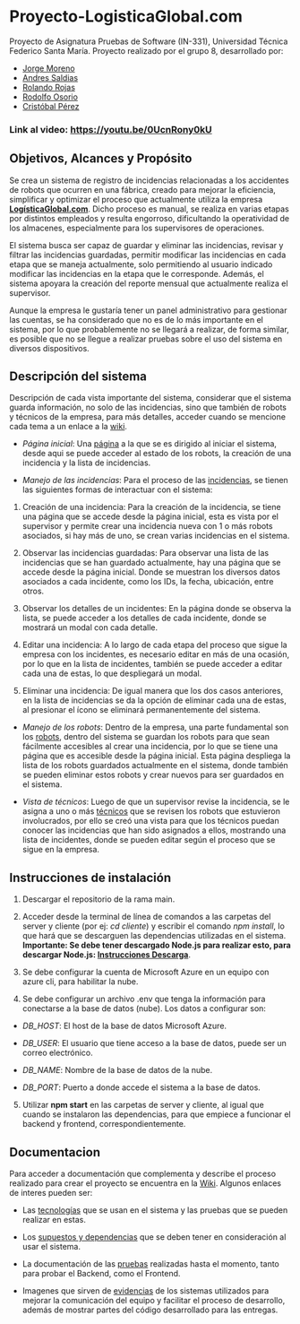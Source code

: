 # Proyecto-LogisticaGlobal.com
Proyecto de Asignatura Pruebas de Software (IN-331), Universidad Técnica Federico Santa María. Proyecto realizado por el grupo 8, desarrollado por:
- [Jorge Moreno](https://github.com/SSJorge)
- [Andres Saldias](https://github.com/Mickxz)
- [Rolando Rojas](https://github.com/re-rojas)
- [Rodolfo Osorio](https://github.com/rBaku)
- [Cristóbal Pérez](https://github.com/cristobalP02)

### Link al video: https://youtu.be/0UcnRony0kU

## Objetivos, Alcances y Propósito
Se crea un sistema de registro de incidencias relacionadas a los accidentes de robots que ocurren en una fábrica, creado para mejorar la eficiencia, simplificar y optimizar el proceso que actualmente utiliza la empresa **[LogísticaGlobal.com](https://github.com/Pruebas-de-Software/HandsOnProject/blob/main/semestres/2025-1/logisticaglobal.md)**. Dicho proceso es manual, se realiza en varias etapas por distintos empleados y resulta engorroso, dificultando la operatividad de los almacenes, especialmente para los supervisores de operaciones.

El sistema busca ser capaz de guardar y eliminar las incidencias, revisar y filtrar las incidencias guardadas, permitir modificar las incidencias en cada etapa que se maneja actualmente, solo permitiendo al usuario indicado modificar las incidencias en la etapa que le corresponde. Además, el sistema apoyara la creación del reporte mensual que actualmente realiza el supervisor.

Aunque la empresa le gustaría tener un panel administrativo para gestionar las cuentas, se ha considerado que no es de lo más importante en el sistema, por lo que probablemente no se llegará a realizar, de forma similar, es posible que no se llegue a realizar pruebas sobre el uso del sistema en diversos dispositivos.

## Descripción del sistema

Descripción de cada vista importante del sistema, considerar que el sistema guarda información, no solo de las incidencias, sino que también de robots y técnicos de la empresa, para más detalles, acceder cuando se mencione cada tema a un enlace a la [wiki](../../wiki).

- *Página inicial*: Una [página](../../wiki/Página-inicial) a la que se es dirigido al iniciar el sistema, desde aqui se puede acceder al estado de los robots, la creación de una incidencia y la lista de incidencias.

- *Manejo de las incidencias*: Para el proceso de las [incidencias](../../wiki/Incidencias-de-robots), se tienen las siguientes formas de interactuar con el sistema:

1. Creación de una incidencia: Para la creación de la incidencia, se tiene una página que se accede desde la página inicial, esta es vista por el supervisor y permite crear una incidencia nueva con 1 o más robots asociados, si hay más de uno, se crean varias incidencias en el sistema.

2. Observar las incidencias guardadas: Para observar una lista de las incidencias que se han guardado actualmente, hay una página que se accede desde la página inicial. Donde se muestran los diversos datos asociados a cada incidente, como los IDs, la fecha, ubicación, entre otros.

3. Observar los detalles de un incidentes: En la página donde se observa la lista, se puede acceder a los detalles de cada incidente, donde se mostrará un modal con cada detalle.

4. Editar una incidencia: A lo largo de cada etapa del proceso que sigue la empresa con los incidentes, es necesario editar en más de una ocasión, por lo que en la lista de incidentes, también se puede acceder a editar cada una de estas, lo que despliegará un modal.

5. Eliminar una incidencia: De igual manera que los dos casos anteriores, en la lista de incidencias se da la opción de eliminar cada una de estas, al presionar el ícono se eliminará permanentemente del sistema.
  
- *Manejo de los robots*: Dentro de la empresa, una parte fundamental son los [robots](../../wiki/Robots-de-la-empresa), dentro del sistema se guardan los robots para que sean fácilmente accesibles al crear una incidencia, por lo que se tiene una página que es accesible desde la página inicial. Esta página despliega la lista de los robots guardados actualmente en el sistema, donde también se pueden eliminar estos robots y crear nuevos para ser guardados en el sistema.

- *Vista de técnicos*: Luego de que un supervisor revise la incidencia, se le asigna a uno o más [técnicos](../../wiki/Vista-de-técnicos) que se revisen los robots que estuvieron involucrados, por ello se creó una vista para que los técnicos puedan conocer las incidencias que han sido asignados a ellos, mostrando una lista de incidentes, donde se pueden editar según el proceso que se sigue en la empresa.

## Instrucciones de instalación

1. Descargar el repositorio de la rama main.

2. Acceder desde la terminal de línea de comandos a las carpetas del server y cliente (por ej: *cd cliente*) y escribir el comando *npm install*, lo que hará que se descarguen las dependencias utilizadas en el sistema. **Importante: Se debe tener descargado Node.js para realizar esto, para descargar Node.js: [Instrucciones Descarga](https://nodejs.org/en/download)**.

3. Se debe configurar la cuenta de Microsoft Azure en un equipo con azure cli, para habilitar la nube.

4. Se debe configurar un archivo .env que tenga la información para conectarse a la base de datos (nube). Los datos a configurar son:

- *DB_HOST*: El host de la base de datos Microsoft Azure.

- *DB_USER*: El usuario que tiene acceso a la base de datos, puede ser un correo electrónico.

- *DB_NAME*: Nombre de la base de datos de la nube.

- *DB_PORT*: Puerto a donde accede el sistema a la base de datos.

5. Utilizar **npm start** en las carpetas de server y cliente, al igual que cuando se instalaron las dependencias, para que empiece a funcionar el backend y frontend, correspondientemente.

## Documentacion

Para acceder a documentación que complementa y describe el proceso realizado para crear el proyecto se encuentra en la [Wiki](../../wiki). Algunos enlaces de interes pueden ser:

- Las [tecnologías](../../wiki/Tecnologias-usadas-en-el-proyecto) que se usan en el sistema y las pruebas que se pueden realizar en estas.

- Los [supuestos y dependencias](../../wiki/Supuestos-y-Dependencias-del-sistema) que se deben tener en consideración al usar el sistema.

- La documentación de las [pruebas](../../wiki/Pruebas-realizadas) realizadas hasta el momento, tanto para probar el Backend, como el Frontend.

- Imagenes que sirven de [evidencias](../../wiki/Evidencias-del-trabajo-realizado) de los sistemas utilizados para mejorar la comunicación del equipo y facilitar el proceso de desarrollo, además de mostrar partes del código desarrollado para las entregas.
